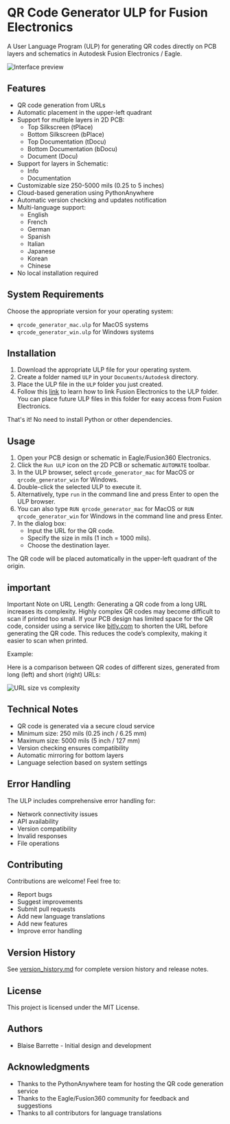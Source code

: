# QR Code Generator ULP for Fusion Electronics

A User Language Program (ULP) for generating QR codes directly on PCB layers and schematics in Autodesk Fusion Electronics / Eagle.

![Interface preview](<https://github.com/blaisebarrette/QRCode-ULP-for-Fusion-electronics/blob/main/Media/Interface%20preview.jpg>)

## Features

- QR code generation from URLs
- Automatic placement in the upper-left quadrant
- Support for multiple layers in 2D PCB:
  - Top Silkscreen (tPlace)
  - Bottom Silkscreen (bPlace)
  - Top Documentation (tDocu)
  - Bottom Documentation (bDocu)
  - Document (Docu)
- Support for layers in Schematic:
  - Info
  - Documentation
- Customizable size 250-5000 mils (0.25 to 5 inches)
- Cloud-based generation using PythonAnywhere
- Automatic version checking and updates notification
- Multi-language support:
  - English
  - French
  - German
  - Spanish
  - Italian
  - Japanese
  - Korean
  - Chinese
- No local installation required

## System Requirements

Choose the appropriate version for your operating system:
- `qrcode_generator_mac.ulp` for MacOS systems
- `qrcode_generator_win.ulp` for Windows systems

## Installation

1. Download the appropriate ULP file for your operating system.
2. Create a folder named `ULP` in your `Documents/Autodesk` directory.
3. Place the ULP file in the `ULP` folder you just created.
4. Follow this <a href="https://www.autodesk.com/support/technical/article/caas/sfdcarticles/sfdcarticles/How-to-change-the-directory-path-for-ULPs-in-Fusion-360-Electronics.html" target="_blank">link</a> to learn how to link Fusion Electronics to the ULP folder. You can place future ULP files in this folder for easy access from Fusion Electronics.

That's it! No need to install Python or other dependencies.

## Usage

1. Open your PCB design or schematic in Eagle/Fusion360 Electronics.
2. Click the `Run ULP` icon on the 2D PCB or schematic `AUTOMATE` toolbar.
3. In the ULP browser, select `qrcode_generator_mac` for MacOS or `qrcode_generator_win` for Windows.
4. Double-click the selected ULP to execute it.
5. Alternatively, type `run` in the command line and press Enter to open the ULP browser.
6. You can also type `RUN qrcode_generator_mac` for MacOS or `RUN qrcode_generator_win` for Windows in the command line and press Enter.
7. In the dialog box:
   - Input the URL for the QR code.
   - Specify the size in mils (1 inch = 1000 mils).
   - Choose the destination layer.

The QR code will be placed automatically in the upper-left quadrant of the origin.

## important

Important Note on URL Length:
Generating a QR code from a long URL increases its complexity. Highly complex QR codes may become difficult to scan if printed too small. If your PCB design has limited space for the QR code, consider using a service like <a href="http://bitly.com">bitly.com</a> to shorten the URL before generating the QR code. This reduces the code’s complexity, making it easier to scan when printed.

Example:

Here is a comparison between QR codes of different sizes, generated from long (left) and short (right) URLs:

![URL size vs complexity](<https://github.com/blaisebarrette/QRCode-ULP-for-Fusion-electronics/blob/main/Media/URL_size_vs_complexity.png>)

## Technical Notes

- QR code is generated via a secure cloud service
- Minimum size: 250 mils (0.25 inch / 6.25 mm)
- Maximum size: 5000 mils (5 inch / 127 mm)
- Version checking ensures compatibility
- Automatic mirroring for bottom layers
- Language selection based on system settings

## Error Handling

The ULP includes comprehensive error handling for:
- Network connectivity issues
- API availability
- Version compatibility
- Invalid responses
- File operations

## Contributing

Contributions are welcome! Feel free to:
- Report bugs
- Suggest improvements
- Submit pull requests
- Add new language translations
- Add new features
- Improve error handling

## Version History

See [version_history.md](version_history.md) for complete version history and release notes.

## License

This project is licensed under the MIT License.

## Authors

- Blaise Barrette - Initial design and development

## Acknowledgments

- Thanks to the PythonAnywhere team for hosting the QR code generation service
- Thanks to the Eagle/Fusion360 community for feedback and suggestions
- Thanks to all contributors for language translations
